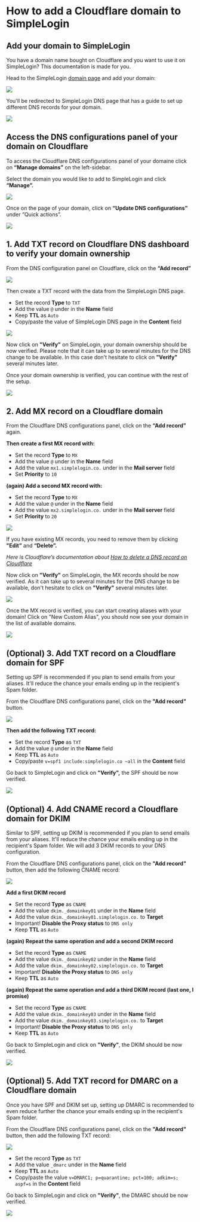# How to add a Cloudflare domain to SimpleLogin

## **Add your domain to SimpleLogin**

You have a domain name bought on Cloudflare and you want to use it on SimpleLogin? This documentation is made for you.

Head to the SimpleLogin [domain page](https://app.simplelogin.io/dashboard/custom_domain) and add your domain:

![](../../new-domain.png)

You'll be redirected to SimpleLogin DNS page that has a guide to set up different DNS records for your domain.

![](../../domain-dns.png)

## **Access the DNS configurations panel of your domain on Cloudflare**

To access the Cloudflare DNS configurations panel of your domaine click on **“Manage domains”** on the left-sidebar. 

Select the domain you would like to add to SimpleLogin and click **“Manage”.**

![](./cloudflare-manage-domain.png)

Once on the page of your domain, click on **“Update DNS configurations”** under “Quick actions”.

![](./cloudflare-update-dns.png)

## 1. **Add TXT record on Cloudflare DNS dashboard to verify your domain ownership**

From the DNS configuration panel on Cloudflare, click on the **“Add record”**

![](./cloudflare-add-record.png)

Then create a TXT record with the data from the SimpleLogin DNS page.

- Set the record **Type** to `TXT`
- Add the value `@` under in the **Name** field
- Keep **TTL** as `Auto`
- Copy/paste the value of SimpleLogin DNS page in the **Content** field

![](./cloudflare-add-domain.png)

Now click on **"Verify"** on SimpleLogin, your domain ownership should be now verified. Please note that it can take up to several minutes for the DNS change to be available. In this case don't hesitate to click on **"Verify"** several minutes later.

Once your domain ownership is verified, you can continue with the rest of the setup.

![](../sl-domain-ownership.png)

## 2. **Add MX record on a Cloudflare domain**

From the Cloudflare DNS configurations panel, click on the **“Add record”** again.

**Then create a first MX record with:**

- Set the record **Type** to `MX`
- Add the value `@` under in the **Name** field
- Add the value `mx1.simplelogin.co.` under in the **Mail server** field
- Set **Priority** to `10`


**(again) Add a second MX record with:**

- Set the record **Type** to `MX`
- Add the value `@` under in the **Name** field
- Add the value `mx2.simplelogin.co.` under in the **Mail server** field
- Set **Priority** to `20`

![](./cloudflare-add-mx1.png)

If you have existing MX records, you need to remove them by clicking **"Edit”** and **“Delete”.**

*Here is Cloudflare’s documentation about [How to delete a DNS record on Cloudflare](https://developers.cloudflare.com/dns/manage-dns-records/how-to/create-dns-records/#delete-dns-records)*

Now click on **"Verify"** on SimpleLogin, the MX records should be now verified. As it can take up to several minutes for the DNS change to be available, don't hesitate to click on **"Verify"** several minutes later.

![](../domain-verified.png)

Once the MX record is verified, you can start creating aliases with your domain! Click on "New Custom Alias", you should now see your domain in the list of available domains.

![](../domain-added.png)

## **(Optional) 3. Add TXT record on a Cloudflare domain for SPF**

Setting up SPF is recommended if you plan to send emails from your aliases. It'll reduce the chance your emails ending up in the recipient's Spam folder.

From the Cloudflare DNS configurations panel, click on the **"Add record"** button. 

![](./cloudflare-add-spf.png)

**Then add the following TXT record:**

- Set the record **Type** as `TXT`
- Add the value `@` under in the **Name** field
- Keep **TTL** as `Auto`
- Copy/paste `v=spf1 include:simplelogin.co ~all` in the **Content** field


Go back to SimpleLogin and click on **"Verify",** the SPF should be now verified.

![](./cloudflare-spf-verified.png)

## **(Optional) 4. Add CNAME record a Cloudflare domain for DKIM**

Similar to SPF, setting up DKIM is recommended if you plan to send emails from your aliases. It'll reduce the chance your emails ending up in the recipient's Spam folder. We will add 3 DKIM records to your DNS configuration.

From the Cloudflare DNS configurations panel, click on the **"Add record"** button, then add the following CNAME record:

![](./cloudflare-add-dkim.png)

**Add a first DKIM record**

- Set the record **Type** as `CNAME`
- Add the value `dkim._domainkey01` under in the **Name** field
- Add the value `dkim._domainkey01.simplelogin.co.` to **Target**
- Important! **Disable the Proxy status** to `DNS only`
- Keep **TTL** as `Auto`


**(again)** **Repeat the same operation and add a second DKIM record**

- Set the record **Type** as `CNAME`
- Add the value `dkim._domainkey02` under in the **Name** field
- Add the value `dkim._domainkey02.simplelogin.co.` to **Target**
- Important! **Disable the Proxy status** to `DNS only`
- Keep **TTL** as `Auto`


**(again) Repeat the same operation and add a third DKIM record (last one, I promise)**

- Set the record **Type** as `CNAME`
- Add the value `dkim._domainkey03` under in the **Name** field
- Add the value `dkim._domainkey03.simplelogin.co.` to **Target**
- Important! **Disable the Proxy status** to `DNS only`
- Keep **TTL** as `Auto`


Go back to SimpleLogin and click on **"Verify"**, the DKIM should be now verified.

![](../dkim-verified.png)

## **(Optional) 5. Add TXT record for DMARC on a Cloudflare domain**

Once you have SPF and DKIM set up, setting up DMARC is recommended to even reduce further the chance your emails ending up in the recipient's Spam folder.

From the Cloudflare DNS configurations panel, click on the **"Add record"** button, then add the following TXT record:

![](./cloudflare-add-dmarc.png)

- Set the record **Type** as `TXT`
- Add the value `_dmarc` under in the **Name** field
- Keep **TTL** as `Auto`
- Copy/paste the value `v=DMARC1; p=quarantine; pct=100; adkim=s; aspf=s` in the **Content** field

Go back to SimpleLogin and click on **"Verify"**, the DMARC should be now verified.

![](./cloudflare-dmarc-verified.png)

